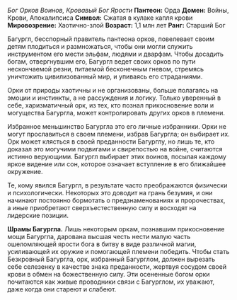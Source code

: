 *Бог Орков Воинов, Кровавый Бог Ярости*
**Пантеон:** Орда
**Домен:** Войны, Крови, Апокалипсиса
**Символ:** Сжатая в кулаке капля крови
**Мировозрение:** Хаотично-злой
**Возраст:** 1,1 млн лет
**Ранг:** Старший Бог

Багургл, бесспорный правитель пантеона орков, повелевает своим детям плодиться и размножаться, чтобы они могли служить инструментом его мести эльфам, людями и дварфам. Чтобы досадить богам, отвергнувшим его, Багургл ведет своих орков по пути нескончаемой резни, питаемой бесконечным гневом, стремясь уничтожить цивилизованный мир, и упиваясь его страданиями.  

Орки от природы хаотичны и не организованы, больше полагаясь на эмоции и инстинкты, а не рассуждения и логику. Только уверенный в себе, харизматичный орк, из тех, кто познал прикосновение воли и могущества Багургла, может контролировать других орков в племени.

Избранное меньшинство Багургла это его личные избранники. Орки не могут прославиться в своем племени, избрав Багургла; он выбирает их. Орк может клясться в своей преданности Багурглу, но лишь те, кто доказал это могучими подвигами и свирепостью на войне, считаются истинно верующими. Багургл выбирает этих воинов, посылая каждому яркое видение или сон, которое означает вступление в его ближайшее окружение.

Те, кому явился Багургл, в результате часто преображаются физически и психологически. Некоторых это доводит на грань безумия, и они начинают постоянно бормотать о предзнаменованиях и пророчествах, а иные приобретают сверхъестественную силу и восходят на лидерские позиции.

**Шрамы Багургла.** Лишь некоторым оркам, познавшим прикосновение мощи Багургла, дарована высшая честь нести малую часть ошеломляющей ярости бога в битву в виде различной магии, усиливающей их оружие и помогающей племени победить. Чтобы стать Безкровный Багургла, орк, избранный Багурглом, должен вырезать себе селезенку в качестве знака преданности, жертвуя сосудом своей крови в обмен на божественную силу. Эти осененные богом орки почитаются как живые проводники связи с Багурглом, их уважают, даже когда они стареют и слабеют.